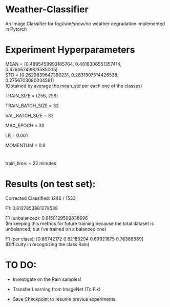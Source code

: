 # Weather-Classifier
An Image Classifier for fog/rain/snow/no weather degradation implemented in Pytorch

# Experiment Hyperparameters

MEAN = [0.4895458993165764, 0.4818306551357414, 0.47606749903585005]    
STD = [0.2629639647390231, 0.2631807514426538, 0.2756703080034581]     
(Obtained by average the mean_std per each one of the classes)
    

TRAIN_SIZE = (256, 256)

TRAIN_BATCH_SIZE = 32

VAL_BATCH_SIZE = 32

MAX_EPOCH = 30

LR = 0.001

MOMENTUM = 0.9

# 

train_time: ~ 22 minutes

#

# Results (on test set):

Corrected Classified: 1246 / 1533

F1: 0.8127853881278538

F1 (unbalanced): 0.8150129599838696     
(Im keeping this metrics for future training because the total dataset is unbalanced, but i've trained on a balanced one)

F1 (per class): [0.86742172 0.82180294 0.69921875 0.76388889]  
(Difficulty in recognizing the class Rain)


# TO DO:

- Investigate on the Rain samples!

- Transfer Learning from ImageNet (To Fix)

- Save Checkpoint to resume previus experiments

